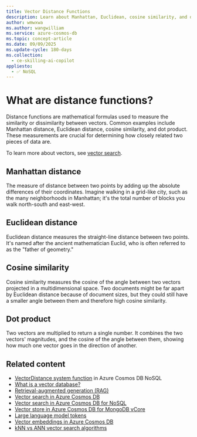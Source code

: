 ```yaml
---
title: Vector Distance Functions
description: Learn about Manhattan, Euclidean, cosine similarity, and dot product vector distance functions in Azure Cosmos DB for NoSQL.
author: wmwxwa
ms.author: wangwilliam
ms.service: azure-cosmos-db
ms.topic: concept-article
ms.date: 09/09/2025
ms.update-cycle: 180-days
ms.collection:
  - ce-skilling-ai-copilot
appliesto:
  - ✅ NoSQL
---
```


# What are distance functions?

Distance functions are mathematical formulas used to measure the similarity or dissimilarity between vectors. Common examples include Manhattan distance, Euclidean distance, cosine similarity, and dot product. These measurements are crucial for determining how closely related two pieces of data are.

To learn more about vectors, see [vector search](vector-search-overview.md).

## Manhattan distance

The measure of distance between two points by adding up the absolute differences of their coordinates. Imagine walking in a grid-like city, such as the many neighborhoods in Manhattan; it's the total number of blocks you walk north-south and east-west.

## Euclidean distance

Euclidean distance measures the straight-line distance between two points. It's named after the ancient mathematician Euclid, who is often referred to as the "father of geometry."

## Cosine similarity

Cosine similarity measures the cosine of the angle between two vectors projected in a multidimensional space. Two documents might be far apart by Euclidean distance because of document sizes, but they could still have a smaller angle between them and therefore high cosine similarity.

## Dot product

Two vectors are multiplied to return a single number. It combines the two vectors' magnitudes, and the cosine of the angle between them, showing how much one vector goes in the direction of another.

## Related content

- [VectorDistance system function](../nosql/query/vectordistance.md) in Azure Cosmos DB NoSQL
- [What is a vector database?](../vector-database.md)
- [Retrieval-augmented generation (RAG)](rag.md)
- [Vector search in Azure Cosmos DB](vector-search-overview.md)
- [Vector search in Azure Cosmos DB for NoSQL](../nosql/vector-search.md)
- [Vector store in Azure Cosmos DB for MongoDB vCore](../mongodb/vcore/vector-search.md)
- [Large language model tokens](tokens.md)
- [Vector embeddings in Azure Cosmos DB](vector-embeddings.md)
- [kNN vs ANN vector search algorithms](knn-vs-ann.md)
